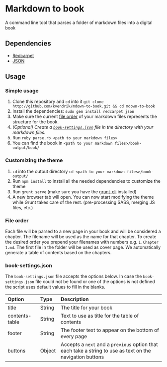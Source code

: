 Markdown to book
=================
A command line tool that parses a folder of markdown files into a digital book

## Dependencies
* [Redcarpet](https://github.com/vmg/redcarpet)
* [JSON](http://www.ruby-doc.org/stdlib-2.0/libdoc/json/rdoc/JSON.html)

## Usage

### Simple usage
1. Clone this repository and `cd` into it `git clone http://github.com/kvendrik/mdown-to-book.git && cd mdown-to-book`
2. Install the dependencies: `sudo gem install redcarpet json`
3. Make sure the current [file order](#file-order) of your markdown files represents the structure for the book.
4. *(Optional) Create a [`book-settings.json`](#book-settingsjson) file in the directory with your markdown files.*
5. Run `ruby parse.rb <path to your markdown files>`
6. You can find the book in `<path to your markdown files>/book-output/book/`

### Customizing the theme
1. `cd` into the output directory `cd <path to your markdown files>/book-output/`
2. Run `npm install` to install all the needed dependencies to customize the theme
3. Run `grunt serve` (make sure you have the [grunt-cli](http://gruntjs.com/getting-started) installed)
4. A new browser tab will open. You can now start modifying the theme while Grunt takes care of the rest. (pre-processing SASS, merging JS files, etc.)

### File order
Each file will be parsed to a new page in your book and will be considered a chapter. The filename will be used as the name for that chapter. To create the desired order you prepend your filenames with numbers e.g. `1.Chapter 1.md`. The first file in the folder will be used as cover page. We automatically generate a table of contents based on the chapters.

### book-settings.json
The `book-settings.json` file accepts the options below. In case the `book-settings.json` file could not be found or one of the options is not defined the script uses default values to fill in the blanks.

|Option|Type|Description|
|:---|:---|:---|
|title|String|The title for your book|
|contents-table|String|Text to use as title for the table of contents|
|footer|String|The footer text to appear on the bottom of every page|
|buttons|Object|Accepts a `next` and a `previous` option that each take a string to use as text on the navigation buttons|
